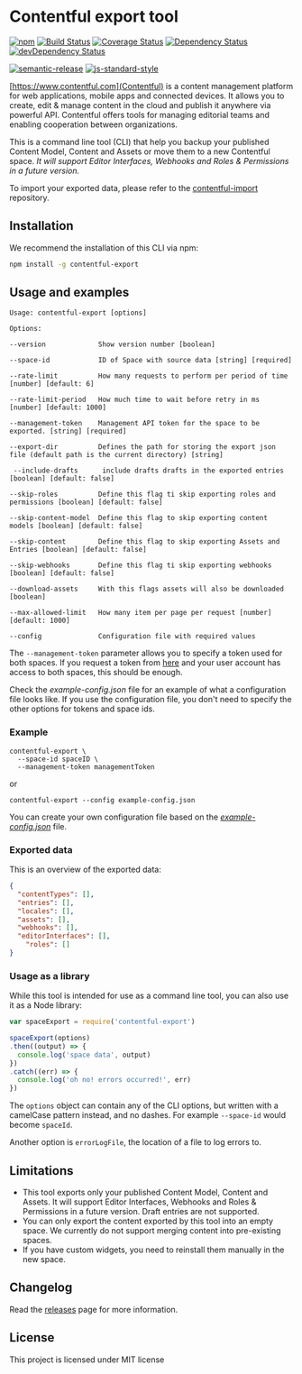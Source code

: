 # Contentful export tool

[![npm](https://img.shields.io/npm/v/contentful-export.svg)](https://www.npmjs.com/package/contentful-export) [![Build Status](https://travis-ci.org/contentful/contentful-export.svg?branch=master)](https://travis-ci.org/contentful/contentful-export) [![Coverage Status](https://coveralls.io/repos/github/contentful/contentful-export/badge.svg?branch=master)](https://coveralls.io/github/contentful/contentful-export?branch=master) [![Dependency Status](https://david-dm.org/contentful/contentful-export.svg)](https://david-dm.org/contentful/contentful-export) [![devDependency Status](https://david-dm.org/contentful/contentful-export/dev-status.svg)](https://david-dm.org/contentful/contentful-export#info=devDependencies)

[![semantic-release](https://img.shields.io/badge/%20%20%F0%9F%93%A6%F0%9F%9A%80-semantic--release-e10079.svg)](https://github.com/semantic-release/semantic-release) [![js-standard-style](https://img.shields.io/badge/code%20style-standard-brightgreen.svg)](http://standardjs.com/)

[https://www.contentful.com](Contentful) is a content management platform for web applications, mobile apps and connected devices. It allows you to create, edit & manage content in the cloud and publish it anywhere via powerful API. Contentful offers tools for managing editorial teams and enabling cooperation between organizations.

This is a command line tool (CLI) that help you backup your published Content Model, Content and Assets or move them to a new Contentful space. _It will support Editor Interfaces, Webhooks and Roles & Permissions in a future version._

To import your exported data, please refer to the [contentful-import](https://github.com/contentful/contentful-import) repository.

## Installation

We recommend the installation of this CLI via npm:

```bash
npm install -g contentful-export
```

## Usage and examples

```
Usage: contentful-export [options]

Options:

--version             Show version number [boolean]

--space-id            ID of Space with source data [string] [required]

--rate-limit          How many requests to perform per period of time [number] [default: 6]

--rate-limit-period   How much time to wait before retry in ms [number] [default: 1000]

--management-token    Management API token for the space to be exported. [string] [required]

--export-dir          Defines the path for storing the export json file (default path is the current directory) [string]

 --include-drafts      include drafts drafts in the exported entries [boolean] [default: false]

--skip-roles          Define this flag ti skip exporting roles and permissions [boolean] [default: false]

--skip-content-model  Define this flag to skip exporting content models [boolean] [default: false]

--skip-content        Define this flag to skip exporting Assets and Entries [boolean] [default: false]

--skip-webhooks       Define this flag ti skip exporting webhooks [boolean] [default: false]

--download-assets     With this flags assets will also be downloaded [boolean]

--max-allowed-limit   How many item per page per request [number] [default: 1000]

--config              Configuration file with required values
```

The `--management-token` parameter allows you to specify a token used for both spaces. If you request a token from [here](https://www.contentful.com/developers/docs/references/authentication/) and your user account has access to both spaces, this should be enough.

Check the _example-config.json_ file for an example of what a configuration file looks like. If you use the configuration file, you don't need to specify the other options for tokens and space ids.

### Example

```shell
contentful-export \
  --space-id spaceID \
  --management-token managementToken
```

or

```shell
contentful-export --config example-config.json
```

You can create your own configuration file based on the [_example-config.json_](example-config.json) file.

### Exported data

This is an overview of the exported data:

```json
{
  "contentTypes": [],
  "entries": [],
  "locales": [],
  "assets": [],
  "webhooks": [],
  "editorInterfaces": [],
	"roles": []
}
```

### Usage as a library

While this tool is intended for use as a command line tool, you can also use it as a Node library:

```javascript
var spaceExport = require('contentful-export')

spaceExport(options)
.then((output) => {
  console.log('space data', output)
})
.catch((err) => {
  console.log('oh no! errors occurred!', err)
})
```

The `options` object can contain any of the CLI options, but written with a camelCase pattern instead, and no dashes. For example `--space-id` would become `spaceId`.

Another option is `errorLogFile`, the location of a file to log errors to.

## Limitations

- This tool exports only your published Content Model, Content and Assets. It will support Editor Interfaces, Webhooks and Roles & Permissions in a future version. Draft entries are not supported.
- You can only export the content exported by this tool into an empty space. We currently do not support merging content into pre-existing spaces.
- If you have custom widgets, you need to reinstall them manually in the new space.

## Changelog

Read the [releases](https://github.com/contentful/contentful-export/releases) page for more information.

## License

This project is licensed under MIT license

[1]: https://www.contentful.com
